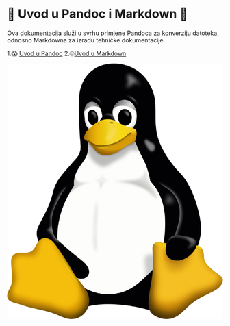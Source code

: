# 🤨 Uvod u Pandoc i Markdown 🤨
Ova dokumentacija služi u svrhu primjene Pandoca za konverziju datoteka, odnosno Markdowna za izradu tehničke dokumentacije.

1.😱 [Uvod u Pandoc](docs/02-pandoc-primjeri-konverzije.md)
2.🙄[Uvod u Markdown](docs/01-markdown-primjeri.md)

![Tux](Tux.png)
